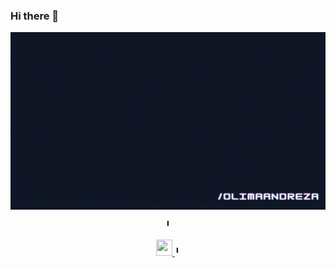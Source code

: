 ### Hi there 👋

<div align='center'>

![it's me](Helloworld.gif)

╹
</div>
<div align='center'>
<a href='https://www.linkedin.com/in/olimaandreza/'>
    <img width="26" height="26" src="https://img.icons8.com/metro/26/000000/linkedin.png"/>
</a>
 ╹

</div>


<!--
**olimaandreza/olimaandreza** is a ✨ _special_ ✨ repository because its `README.md` (this file) appears on your GitHub profile.

Here are some ideas to get you started:

- 🔭 I’m currently working on ...
- 🌱 I’m currently learning ...
- 👯 I’m looking to collaborate on ...
- 🤔 I’m looking for help with ...
- 💬 Ask me about ...
- 📫 How to reach me: ...
- 😄 Pronouns: ...
- ⚡ Fun fact: ...
-->
